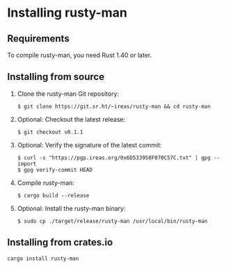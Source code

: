 <!---
SPDX-FileCopyrightText: 2020 Robin Krahl <robin.krahl@ireas.org>
SPDX-License-Identifier: MIT
-->

# Installing rusty-man

## Requirements

To compile rusty-man, you need Rust 1.40 or later.

## Installing from source

1. Clone the rusty-man Git repository:
   ```
   $ git clone https://git.sr.ht/~ireas/rusty-man && cd rusty-man
   ```
2. Optional:  Checkout the latest release:
   ```
   $ git checkout v0.1.1
   ```
3. Optional:  Verify the signature of the latest commit:
   ```
   $ curl -s "https://pgp.ireas.org/0x6D533958F070C57C.txt" | gpg --import
   $ gpg verify-commit HEAD
   ```
4. Compile rusty-man:
   ```
   $ cargo build --release
   ```
5. Optional:  Install the rusty-man binary:
   ```
   $ sudo cp ./target/release/rusty-man /usr/local/bin/rusty-man
   ```

## Installing from crates.io

```
cargo install rusty-man
```
